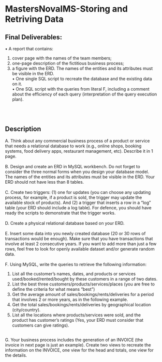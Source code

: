 # MastersNovaIMS-Storing and Retriving Data

## Final Deliverables: <br>
• A report that contains: <br>
1) cover page with the names of the team members;<br>
2) one-page description of the fictitious business process; <br>
3) a figure with the ERD. The names of the entities and its attributes must be visible in the ERD. <br>
• One single SQL script to recreate the database and the existing data on it.<br>
• One SQL script with the queries from literal F, including a comment about the efficiency of each query (interpretation of the query execution plan).<br>
<br>
<br>


## Description <br>
A. Think about any commercial business process of a product or service that needs a relational database to work (e.g., online shops, booking systems, food delivery apps, restaurant management, etc). 
Describe it in 1 page.<br>
<br>
B. Design and create an ERD in MySQL workbench. Do not forget to consider the three normal forms 
when you design your database model. The names of the entities and its attributes must be visible 
in the ERD. Your ERD should not have less than 8 tables.<br>
<br>
C. Create two triggers: (1) one for updates (you can choose any updating process, for example, if a product is sold, the trigger may update the available stock of products). 
And (2) a trigger that inserts a row in a “log” table (your ERD should include a log table). For defence, you should have ready the scripts to demonstrate that the trigger works.<br>
<br>
D. Create a physical relational database based on your ERD.<br>
<br>
E. Insert some data into you newly created database (20 or 30 rows of transactions would be enough). 
Make sure that you have transactions that involve at least 2 consecutive years. If you want to add more than just a few rows, feel free to look for openly available dataset and/or generate random data.<br>
<br>
F. Using MySQL, write the queries to retrieve the following information:<br>
1. List all the customer’s names, dates, and products or services used/booked/rented/bought by these customers in a range of two dates.<br>
2. List the best three customers/products/services/places (you are free to define the criteria for what means “best”)
3. Get the average amount of sales/bookings/rents/deliveries for a period that involves 2 or more years, as in the following example. 
4. Get the total sales/bookings/rents/deliveries by geographical location (city/country).<br>
5. List all the locations where products/services were sold, and the product has customer’s ratings
(Yes, your ERD must consider that customers can give ratings).<br>
<br>
G. Your business process includes the generation of an INVOICE (the invoice in next page is just an example).
Create two views to recreate the information on the INVOICE, one view for the head and totals, one view for the details.
